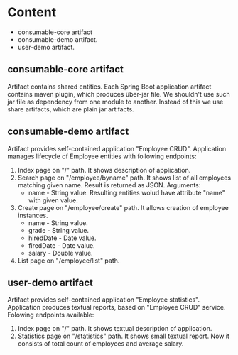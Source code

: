 # Content
- consumable-core artifact
- consumable-demo artifact.
- user-demo artifact.

## consumable-core artifact

Artifact contains shared entities. Each Spring Boot application  artifact
contains maven plugin, which produces über-jar file. We shouldn't
use such jar file as dependency from one module to another. Instead
of this we use share artifacts, which are plain jar artifacts.

## consumable-demo artifact

Artifact provides self-contained application "Employee CRUD".
Application manages lifecycle of Employee entities with following
endpoints:

1. Index page on "/" path. It shows description of application.
2. Search page on "/employee/byname" path. It shows list of all
employees matching given name. Result is returned as JSON. Arguments:
    - name - String value. Resulting entities wolud have attribute
    "name" with given value.
3. Create page on "/employee/create" path. It allows creation of
employee instances.
    - name - String value.
    - grade - String value.
    - hiredDate - Date value.
    - firedDate - Date value.
    - salary - Double value.
4. List page on "/employee/list" path.

## user-demo artifact

Artifact provides self-contained application "Employee statistics".
Application produces textual reports, based on "Employee CRUD" service.
Folowing endpoints available:

1. Index page on "/" path. It shows textual description of application.
2. Statistics page on "/statistics" path. It shows small textual
report. Now it consists of total count of employees and average salary.